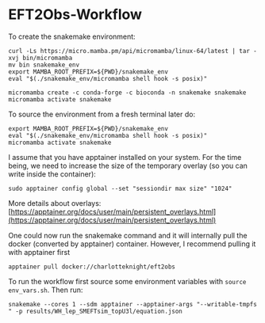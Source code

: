 # EFT2Obs-Workflow

To create the snakemake environment:
```
curl -Ls https://micro.mamba.pm/api/micromamba/linux-64/latest | tar -xvj bin/micromamba
mv bin snakemake_env
export MAMBA_ROOT_PREFIX=${PWD}/snakemake_env
eval "$(./snakemake_env/micromamba shell hook -s posix)"

micromamba create -c conda-forge -c bioconda -n snakemake snakemake
micromamba activate snakemake
```

To source the environment from a fresh terminal later do:
```
export MAMBA_ROOT_PREFIX=${PWD}/snakemake_env
eval "$(./snakemake_env/micromamba shell hook -s posix)"
micromamba activate snakemake
```

I assume that you have apptainer installed on your system. For the time being, we need to increase the size of the temporary overlay (so you can write inside the container):
```
sudo apptainer config global --set "sessiondir max size" "1024"
```
More details about overlays: [https://apptainer.org/docs/user/main/persistent_overlays.html](https://apptainer.org/docs/user/main/persistent_overlays.html)

One could now run the snakemake command and it will internally pull the docker (converted by apptainer) container. However, I recommend pulling it with apptainer first
```
apptainer pull docker://charlotteknight/eft2obs
```

To run the workflow first source some environment variables with `source env_vars.sh`. Then run:
```
snakemake --cores 1 --sdm apptainer --apptainer-args "--writable-tmpfs " -p results/WH_lep_SMEFTsim_topU3l/equation.json
```
